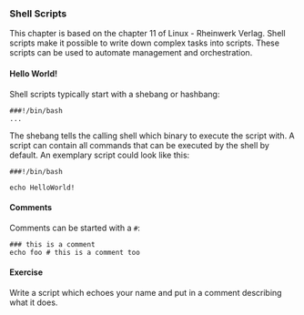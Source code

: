 ### Shell Scripts
This chapter is based on the chapter 11 of Linux - Rheinwerk Verlag.
Shell scripts make it possible to write down complex tasks into scripts. These scripts can be used to automate management and orchestration.

#### Hello World!
Shell scripts typically start with a shebang or hashbang:

~~~~
###!/bin/bash
...
~~~~
The shebang tells the calling shell which binary to execute the script with.
A script can contain all commands that can be executed by the shell by default. An exemplary script could look like this:

~~~~
###!/bin/bash

echo HelloWorld!
~~~~

#### Comments
Comments can be started with a `#`:

~~~~
### this is a comment
echo foo # this is a comment too
~~~~

#### Exercise
Write a script which echoes your name and put in a comment describing what it does.


